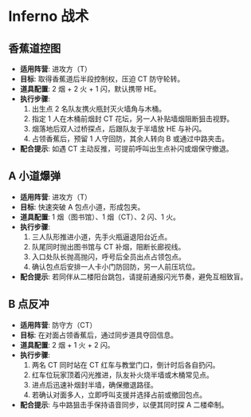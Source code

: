# Inferno 战术

## 香蕉道控图
- **适用阵营**: 进攻方（T）
- **目标**: 取得香蕉道后半段控制权，压迫 CT 防守轮转。
- **道具配置**: 2 烟 + 2 火 + 1 闪，默认携带 HE。
- **执行步骤**:
  1. 出生点 2 名队友携火瓶封灭火墙角与木桶。
  2. 指定 1 人在木桶前烟封 CT 花坛，另一人补贴墙烟阻断狙击视野。
  3. 烟落地后双人过桥探点，后跟队友于半墙放 HE 与补闪。
  4. 占领香蕉后，预留 1 人守回防，其余人转向 B 或通过中路夹击。
- **配合提示**: 如遇 CT 主动反推，可提前呼叫出生点补闪或烟保守撤退。

## A 小道爆弹
- **适用阵营**: 进攻方（T）
- **目标**: 快速突破 A 包点小道，形成包夹。
- **道具配置**: 1 烟（图书馆）、1 烟（CT）、2 闪、1 火。
- **执行步骤**:
  1. 三人队形推进小道，先手火瓶逼退阳台近点。
  2. 队尾同时抛出图书馆与 CT 补烟，阻断长廊视线。
  3. 入口处队长抛高抛闪，呼号后全员出点占领包点。
  4. 确认包点后安排一人卡小门防回防，另一人前压坑位。
- **配合提示**: 若同伴从二楼阳台跳包，请提前通报闪光节奏，避免互相致盲。

## B 点反冲
- **适用阵营**: 防守方（CT）
- **目标**: 在对面占领香蕉后，通过同步道具夺回信息。
- **道具配置**: 2 烟 + 1 火 + 2 闪。
- **执行步骤**:
  1. 两名 CT 同时站在 CT 红车与教堂门口，倒计时后各自扔闪。
  2. 红车位玩家顶着闪光推进，队友补火烧半墙或木桶常见点。
  3. 进点后迅速补烟封半墙，确保撤退路径。
  4. 若确认对面多人，立即呼叫支援并选择占前或撤回包点。
- **配合提示**: 与中路狙击手保持语音同步，以便其同时探 A 二楼牵制。
